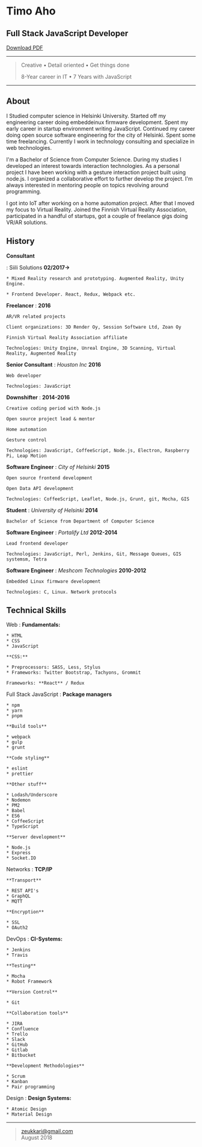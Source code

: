 Timo Aho
========

Full Stack JavaScript Developer
-------------------------------

[Download PDF](resume.pdf)

---

> Creative • Detail oriented • Get things done
>
> 8-Year career in IT • 7 Years with JavaScript

---

About
-----

I Studied computer science in Helsinki University. Started off my engineering career doing embeddeinux firmware development. Spent my early career in startup environment writing JavaScript. Continued my career doing open source software engineering for the city of Helsinki. Spent some time freelancing. Currently I work in technology consulting and specialize in web technologies.

I'm a Bachelor of Science from Computer Science. During my studies I developed an interest towards interaction technologies. As a personal project I have been working with a gesture interaction project built using node.js. I organized a collaborative effort to further develop the project. I'm always interested in mentoring people on topics revolving around programming.

I got into IoT after working on a home automation project. After that I moved my focus to Virtual Reality. Joined the Finnish Virtual Reality Association, participated in a handful of startups, got a couple of freelance gigs doing VR/AR solutions.

History
-------

**Consultant**

: Siili Solutions
  __02/2017->__

    * Mixed Reality research and prototyping. Augmented Reality, Unity Engine.

    * Frontend Developer. React, Redux, Webpack etc.

**Freelancer**
: __2016__

    AR/VR related projects

    Client organizations: 3D Render Oy, Session Software Ltd, Zoan Oy

    Finnish Virtual Reality Association affiliate

    Technologies: Unity Engine, Unreal Engine, 3D Scanning, Virtual Reality, Augmented Reality

**Senior Consultant**
: *Houston Inc*
  __2016__

    Web developer

    Technologies: JavaScript

**Downshifter**
:  __2014-2016__

    Creative coding period with Node.js

    Open source project lead & mentor

    Home automation

    Gesture control

    Technologies: JavaScript, CoffeeScript, Node.js, Electron, Raspberry Pi, Leap Motion

**Software Engineer**
: *City of Helsinki*
  __2015__

    Open source frontend development

    Open Data API development

    Technologies: CoffeeScript, Leaflet, Node.js, Grunt, git, Mocha, GIS

**Student**
: *University of Helsinki*
  __2014__

    Bachelor of Science from Department of Computer Science

**Software Engineer**
: *Portalify Ltd*
  __2012-2014__

    Lead frontend developer

    Technologies: JavaScript, Perl, Jenkins, Git, Message Queues, GIS systemsm, Tetra

**Software Engineer**
: *Meshcom Technologies*
  __2010-2012__

    Embedded Linux firmware development

    Technologies: C, Linux. Network protocols

Technical Skills
----------------

Web
:   **Fundamentals:**

    * HTML
    * CSS
    * JavaScript

    **CSS:**

    * Preprocessors: SASS, Less, Stylus
    * Frameworks: Twitter Bootstrap, Tachyons, Grommit

    Frameworks: **React** / Redux

Full Stack JavaScript
:   **Package managers**

    * npm
    * yarn
    * pnpm

    **Build tools**

    * webpack
    * gulp
    * grunt

    **Code styling**

    * eslint
    * prettier

    **Other stuff**

    * Lodash/Underscore
    * Nodemon
    * PM2
    * Babel
    * ES6
    * CoffeeScript
    * TypeScript

    **Server development**

    * Node.js
    * Express
    * Socket.IO

Networks
:   **TCP/IP**

    **Transport**

    * REST API's
    * GraphQL
    * MQTT

    **Encryption**

    * SSL
    * OAuth2

DevOps
:   **CI-Systems:**

    * Jenkins
    * Travis

    **Testing**

    * Mocha
    * Robot Framework

    **Version Control**

    * Git

    **Collaboration tools**

    * JIRA
    * Confluence
    * Trello
    * Slack
    * GitHub
    * Gitlab
    * Bitbucket

    **Development Methodologies**

    * Scrum
    * Kanban
    * Pair programming

Design
:   **Design Systems:**

    * Atomic Design
    * Material Design

---

> <zeukkari@gmail.com>\
> August 2018